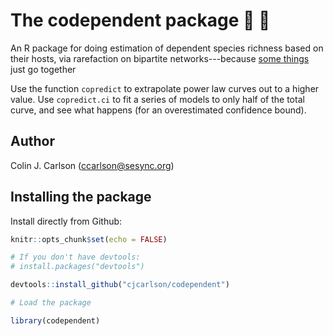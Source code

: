 # The codependent package :bee: :blossom:
An R package for doing estimation of dependent species richness based on their hosts, via rarefaction on bipartite networks---because [some things](https://www.manrepeller.com/2018/05/gilmore-girls-and-codependency.html) just go together

Use the function `copredict` to extrapolate power law curves out to a higher value. Use `copredict.ci` to fit a series of models to only half of the total curve, and see what happens (for an overestimated confidence bound).

Author
----------

Colin J. Carlson (ccarlson@sesync.org)

Installing the package
----------------------

Install directly from Github:

``` r
knitr::opts_chunk$set(echo = FALSE)

# If you don't have devtools:
# install.packages("devtools")

devtools::install_github("cjcarlson/codependent")
```

``` r
# Load the package

library(codependent)
```
